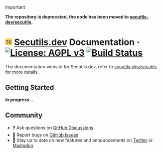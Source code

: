 >[!IMPORTANT]
> **The repository is deprecated, the code has been moved to [secutils-dev/secutils](https://github.com/secutils-dev/secutils/tree/main/components/secutils-docs).**

# <img src="https://raw.githubusercontent.com/secutils-dev/secutils/main/assets/logo/secutils-logo-initials.png" alt="Secutils.dev" width="22"> [Secutils.dev](https://secutils.dev) Documentation &middot; [![License: AGPL v3](https://img.shields.io/badge/License-AGPL%20v3-blue.svg)](https://github.com/secutils-dev/secutils-docs/blob/main/LICENSE) [![Build Status](https://github.com/secutils-dev/secutils-docs/actions/workflows/ci.yml/badge.svg)](https://github.com/secutils-dev/secutils-docs/actions)

The documentation website for Secutils.dev, refer to [secutils-dev/secutils](https://github.com/secutils-dev/secutils) for more details.

## Getting Started

***In progress…***

## Community

- ❓ Ask questions on [GitHub Discussions](https://github.com/secutils-dev/secutils/discussions)
- 🐛 Report bugs on [GitHub Issues](https://github.com/secutils-dev/secutils/issues)
- 📣 Stay up to date on new features and announcements on [Twitter](https://twitter.com/secutils) or [Mastodon](https://fosstodon.org/@secutils)
